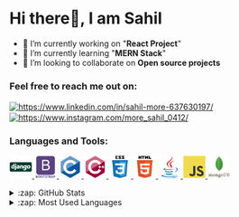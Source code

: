 <h1> Hi there👋, I am Sahil </h1>




- 🔭 I’m currently working on "**React Project**"
- 🌱 I’m currently learning "**MERN Stack**"
- 👯 I’m looking to collaborate on **Open source projects**

<h3 align="left">Feel free to reach me out on:</h3>
<p align="left">
  <a href="https://www.linkedin.com/in/sahil-more-637630197/" target=_blank><img align="center" src="https://cdn.jsdelivr.net/npm/simple-icons@3.0.1/icons/linkedin.svg" alt="https://www.linkedin.com/in/sahil-more-637630197/" height="30" width="40" /></a> <a href="https://www.instagram.com/more_sahil_0412/" target="blank"><img align="center" src="https://cdn.jsdelivr.net/npm/simple-icons@3.0.1/icons/instagram.svg" alt="https://www.instagram.com/more_sahil_0412/" height="30" width="40" /></a>

</p>

<h3 align="left">Languages and Tools:</h3>
<p align="left"> <a href="https://www.djangoproject.com/" target="_blank"> <img src="https://raw.githubusercontent.com/devicons/devicon/master/icons/django/django-original.svg" alt="django" width="40" height="40"/><a href="https://getbootstrap.com" target="_blank"> <img src="https://raw.githubusercontent.com/devicons/devicon/master/icons/bootstrap/bootstrap-plain-wordmark.svg" alt="bootstrap" width="40" height="40"/> </a> <a href="https://www.cprogramming.com/" target="_blank"> <img src="https://raw.githubusercontent.com/devicons/devicon/master/icons/c/c-original.svg" alt="c" width="40" height="40"/> </a> <a href="https://www.w3schools.com/cpp/" target="_blank"> <img src="https://raw.githubusercontent.com/devicons/devicon/master/icons/cplusplus/cplusplus-original.svg" alt="cplusplus" width="40" height="40"/> </a> <a href="https://www.w3schools.com/css/" target="_blank"> <img src="https://raw.githubusercontent.com/devicons/devicon/master/icons/css3/css3-original-wordmark.svg" alt="css3" width="40" height="40"/> </a> </a>   <a href="https://www.w3.org/html/" target="_blank"> <img src="https://raw.githubusercontent.com/devicons/devicon/master/icons/html5/html5-original-wordmark.svg" alt="html5" width="40" height="40"/> </a> <a href="https://www.java.com" target="_blank"> <img src="https://raw.githubusercontent.com/devicons/devicon/master/icons/java/java-original.svg" alt="java" width="40" height="40"/> </a> <a href="https://developer.mozilla.org/en-US/docs/Web/JavaScript" target="_blank"> <img src="https://raw.githubusercontent.com/devicons/devicon/master/icons/javascript/javascript-original.svg" alt="javascript" width="40" height="40"/> </a> <a href="https://www.mongodb.com/" target="_blank"> <img src="https://raw.githubusercontent.com/devicons/devicon/master/icons/mongodb/mongodb-original-wordmark.svg" alt="mongodb" width="40" height="40"/> </a> <a href="https://nodejs.org" target="_blank"> </a> <a href="https://opencv.org/" target="_blank">  
</a> 
</p>

<details>
  <summary>:zap: GitHub Stats</summary>

  <img align="left" alt="Sahil's GitHub Stats" src="https://github-readme-stats.vercel.app/api?username=sahilmore-0412&show_icons=true&hide_border=true" /><br/>

</details>
<details>
  <summary>:zap: Most Used Languages</summary>

<img align="left" alt="Sahil,s GitHub Top Languages" src="https://github-readme-stats.vercel.app/api/top-langs/?username=sahilmore-0412" />

</details>
